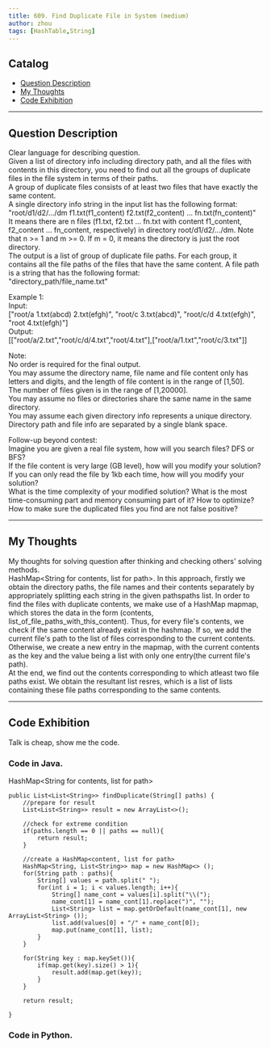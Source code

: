 ```yaml
---
title: 609. Find Duplicate File in System (medium)                  
author: zhou      
tags: [HashTable,String]          
---
```


       

## Catalog  
+ [Question Description](#partI)
+ [My Thoughts](#partII)
+ [Code Exhibition](#partIII)

----------------------------------

## Question Description
Clear language for describing question.    
Given a list of directory info including directory path, and all the files with contents in this directory, you need to find out all the groups of duplicate files in the file system in terms of their paths.     
A group of duplicate files consists of at least two files that have exactly the same content.    
A single directory info string in the input list has the following format:      
"root/d1/d2/.../dm f1.txt(f1_content) f2.txt(f2_content) ... fn.txt(fn_content)"      
It means there are n files (f1.txt, f2.txt ... fn.txt with content f1_content, f2_content ... fn_content, respectively) in directory root/d1/d2/.../dm. Note that n >= 1 and m >= 0. If m = 0, it means the directory is just the root directory.       
The output is a list of group of duplicate file paths. For each group, it contains all the file paths of the files that have the same content. A file path is a string that has the following format:        
"directory_path/file_name.txt"        

Example 1:      
Input:       
["root/a 1.txt(abcd) 2.txt(efgh)", "root/c 3.txt(abcd)", "root/c/d 4.txt(efgh)", "root 4.txt(efgh)"]    
Output:      
[["root/a/2.txt","root/c/d/4.txt","root/4.txt"],["root/a/1.txt","root/c/3.txt"]]      

Note:     
No order is required for the final output.    
You may assume the directory name, file name and file content only has letters and digits, and the length of file content is in the range of [1,50].    
The number of files given is in the range of [1,20000].   
You may assume no files or directories share the same name in the same directory.    
You may assume each given directory info represents a unique directory. Directory path and file info are separated by a single blank space.     
 
Follow-up beyond contest:     
Imagine you are given a real file system, how will you search files? DFS or BFS?   
If the file content is very large (GB level), how will you modify your solution?   
If you can only read the file by 1kb each time, how will you modify your solution?    
What is the time complexity of your modified solution? What is the most time-consuming part and memory consuming part of it? How to optimize?    
How to make sure the duplicated files you find are not false positive?      



----------------------------------

## My Thoughts
My thoughts for solving question after thinking and checking others' solving methods.        
HashMap<String for contents, list for path>. In this approach, firstly we obtain the directory paths, the file names and their contents separately by appropriately splitting each string in the given pathspaths list. In order to find the files with duplicate contents, we make use of a HashMap mapmap, which stores the data in the form (contents, list\_of\_file\_paths\_with\_this\_content). Thus, for every file's contents, we check if the same content already exist in the hashmap. If so, we add the current file's path to the list of files corresponding to the current contents. Otherwise, we create a new entry in the mapmap, with the current contents as the key and the value being a list with only one entry(the current file's path).       
At the end, we find out the contents corresponding to which atleast two file paths exist. We obtain the resultant list resres, which is a list of lists containing these file paths corresponding to the same contents.       







----------------------------------

## Code Exhibition
Talk is cheap, show me the code.    
### Code in Java.     
HashMap<String for contents, list for path>      

    public List<List<String>> findDuplicate(String[] paths) {
        //prepare for result
        List<List<String>> result = new ArrayList<>();
        
        //check for extreme condition
        if(paths.length == 0 || paths == null){
            return result;
        }
        
        //create a HashMap<content, list for path>
        HashMap<String, List<String>> map = new HashMap<> ();
        for(String path : paths){
            String[] values = path.split(" ");
            for(int i = 1; i < values.length; i++){
                String[] name_cont = values[i].split("\\(");
                name_cont[1] = name_cont[1].replace(")", "");
                List<String> list = map.getOrDefault(name_cont[1], new ArrayList<String> ());
                list.add(values[0] + "/" + name_cont[0]);
                map.put(name_cont[1], list);
            }
        }
        
        for(String key : map.keySet()){
            if(map.get(key).size() > 1){
                result.add(map.get(key));
            }
        }
        
        return result;
        
    }


### Code in Python.   




